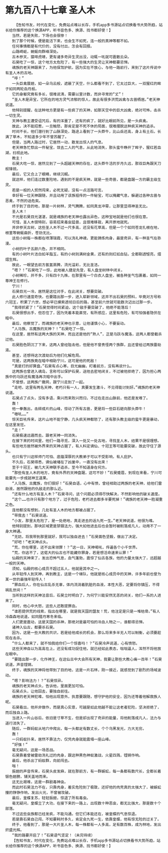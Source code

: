 # 第九百八十七章 圣人木
        【告知书友，时代在变化，免费站点难以长存，手机app多书源站点切换看书大势所趋，站长给你推荐的这个换源APP，听书音色多、换源、找书都好使！】
       当然，若是失败，下场也会很惨！
       到了那个时候，便是能活下来，也会生不如死，连一般的真神等都不如。
       任何事情都是有代价的，没有付出，怎会有回报。
       山路崎岖，蜿蜒向群峰深处。
       古木参天，猿啼虎啸，更有诸多奇异生灵出没，动辄一吼就可震散云朵。
       石昊吃了一惊，这个地方太危险了，有一些强大的生灵让天神都要忌惮。
       魂族的老天神跟来了，为他保驾护航，因为实在不放心，与他一路前行，来到了这片传说中有圣人木的古地。
       “呼！”
       一头巨禽展翅，如一朵乌云般，遮蔽了天空，什么都看不到了，它太过巨大，一双猩红的眸子如同两轮血月般。
       它的身躯究竟有多长，很难说清，需要以里计数，而非寻常的“丈”！
       “圣人木是异宝，它所在的地方灵气浓郁的惊人，故此有很多洪荒凶禽与古兽栖居。”老天神说道。
       他特别提醒，在这种地方更是有一些疯了的天神，如那天空中的巨大凶禽，绝对可怖，击杀一切生灵。
       天神与教主遭受诅咒后，有的浑噩了，还有的疯了，就好比眼前所见，是一头疯禽。
       故此，决不能招惹，一旦触怒，那肯定是不死不休的局面，很难摆脱这种疯天神的追杀。
       时间不长，他们潜行到了山脉深处，路途上看到了一头莽牛，比山岳还高，身上有土石，长满了草木，不知道多少年不曾苏醒了。
       但是，当两人路过时，它居然一动，散发出惊人的气息。
       老天神急忙祭出一件秘宝，敛去二人的气息，从此地消失，那头蛮牛睁开了眸子，猩红若血湖，扫视此地。
       教主！
       石昊大吃一惊，居然见到了一头超越天神的存在，这头莽牛活的岁月久远，那双巨角跟天刀般锋锐。
       最后，它又合上了眼睛，继续沉眠。
       就这样，他们连过数重险地，遇到的不是疯天神，就是一些奇兽，都是盘踞一方的霸主级生灵。
       若是一般的人贸然闯来，必死无疑，没有一点活路可言。
       幸好有一位天神跟随，并且动用了该族祖传的一件秘宝，可以掩藏气息，躲避过各种古兽与恶禽，不然的话危矣。
       终于到了目的地，那是一片树林，灵气腾腾，如同真龙冲霄，让那里显得神圣无比。
       圣人木！
       不光是石昊目光湛湛，就是魂族的老天神也露出异色，这种宝地就是他们也很在意。
       可惜，圣人木很特别，容易招来毒虫猛兽，且很难移栽，离开原地就死。
       并非参天古树，这些圣人木不过一尺多高，还没有花草高，但是一个个如同苍龙扎根在地，根茎等蜿蜒曲折，苍劲无比。
       这些小树每一株都在喷薄瑞霞，可以洗礼神魂，更能铸炼肉身，最是奇异，有一种圣气在弥漫。
       小树的叶子五颜六色，并不相同。
       有的小树叶片洁白如羊脂玉，有的小树则满树金黄，还有的则红如血钻，全都剔透锃亮，熠熠生辉。
       故此，一眼望去前方氤氲蒸腾，流光溢彩，无比圣洁。
       “嗯？！”石昊吃了一惊，此地被人捷足先登，有人盘坐树林中闭关。
       小树稀珍，并不多，只有四十九株，在那里有一个白衣人盘坐，被各种圣气包裹着，如同一尊神王在修行。
       宁川！
       石昊目光一冷，居然是这位对手，在此闭关，想要突破。
       此人修行速度奇快，也要踏出那一步，进入崭新领域，这并不出石昊的预料，毕竟对方号称六冠王，积累了六世，想必早已摸索透彻日后的路，甚至前六世就可能数次迈出过那一步。
       “我得抓紧了！”石昊觉得时间紧迫，这个敌手要突破了，他绝不能落后！
       石昊很想出手，但忍住了，因为凭着本能直觉，有所感应，这里有危险，有可怕强者隐伏在暗中。
       最后，他察觉了，而魂族的老天神也示意，让他谨慎小心，不要妄动。
       “人马族、古魔族的天神？！”石昊吃了一惊。
       在这里，居然有这两大族的天神，而且还是他的“熟人”，正是马跃与魔洛，这两人都曾截杀过他。
       石昊脸色阴沉了下来，这两人曾经阻击他，但是他不曾责怪两个族群，且还曾给过两族雷劫液。
       甚至，还想待这次渡劫后为他们化解危局。
       可是，这两族竟在暗中相助宁川，这可是他的死敌！
       “真是打的好算盘。”石昊有点心寒，目光幽幽，盯着前方，没有再说什么。
       这两族也曾进入魂岛，言称可以保护石昊，送他去密地闭关，不过被他拒绝了，因为担心两族中的马跃还有魔洛再次暗中出手。
       不曾想，这两族广撒网，跟宁川走到了一起。
       “走吧，这里有两名天神，老朽只有一人，真要发生激斗，不见得能讨到好。”魂族的老天神说道。
       石昊点了点头，没有多语，乘兴而来败兴而归，不过在走出山脉前，他还是发难了。
       轰！
       他一拳轰出，击碎成片的山峰，惊动了所有古兽，更是将一些巨石砸向那头莽牛！
       “嗷吼……”
       惊天巨吼传来，这片山地不能宁静，几头疯天神都怒了，还有那头教主级的蛮牛更是暴动，在这里发狂。
       “走！”
       石昊极速远遁而去，跟老天神一同消失。
       在接下来的时间里，他们一路寻觅，深入一处又一处古地，寻找圣人木，结果不是很理想。
       有些地方居然被外界来的天神占据了，有人料定谪仙、十冠王等可能要突破，故此守住了源头。
       也只有宁川这样师门可怕、底蕴深厚的大教弟子可以不受影响，有人庇护。
       不久后，石昊得悉，谪仙被堵在了凶巢中，一直没有出来！
       至于十冠王，被几大天神联手追杀，至今不知道身在何方。
       “那些有圣人木的地方，竟有外界的天神盘踞，这可不妙！”石昊蹙眉，到现在来看，宁川可能要先一步成就神王道果。
       “人马族、古魔族，你们很好！”石昊自语，心中有愤，曾经相助过两族的老天神，给他们雷劫液，居然跟他的仇敌走的那么近。
       “还有什么地方有圣人木？”石昊寻问，这个问题必须得尽快解决，不然影响他的破关速度。
       “这个……也许只有那个地方了，过于危险，老朽进去都多半要死掉！”魂族的老天神一脸凝重之色。
       连他都没有想到，几处有圣人木的地方都被占据了。
       “带我去！”石昊说道。
       “小友，那里太危险了，是一处绝地，真走进去的话九死一生。”老天神说道，他很为难。
       他特别提到，那块区域更是禁锢法力，强大如他进去后也会暂时被削落成凡人，动用不了一身大神通。
       “无妨，将我带到那里就好，我可以独自进去！”石昊面色坚毅，做出了决定。
       “好吧！”老天神点头。
       “荒，你在哪里，还不出来领罪！？”这一日，天神喝吼，传遍各个小千世界。
       “荒，你逃不了，这偌大的仙古也不能藏你罪身，若是想活命速来认罪！”
       仙殿的天神来了，发出恐怖气息，血气蓬勃，震惊了仙古各族，他的力量太强大了，远超越一般的天神。
       须知，仙殿的核心成员不超过五人，他就是其中之一。
       从年轻传人到天神，再到教主，这是一个梯队，他就是核心成员中的天神，许多年前也曾为某一世的最强年轻传人！
       “罪血后人，你在仙古乱杀无辜，体内流淌着肮脏的血液，本性大恶，定要将你镇压，不得祸乱世间！”
       当听到这样的天神法音后，石昊立时明白了，为何宁川能安然无恙的闭关，他们一系的人进来了。
       同时，他心中大怒，这些人还敢提罪血。
       “谁若提供荒的线索，指出在哪里，就是我天国的盟友！荒，他注定是只是一堆枯骨。”有人冷森森地说道，如同腊月寒冬来临。
       人们更是震动，这是天国的杀神，那绝对是最可怕的冷血人物之一，谁都得忌惮。
       诸神入仙古，都要杀石昊。
       因为，这是一些大教的共识，若是给他成长的机会，那么将来多半无人可以制衡，必须要趁现在击杀。
       “什么人都来了，就不怕我给你们一个惊喜吗！？”石昊冷声说道，心有愤怒。
       这些天神自以为高高在上，还没有成功捉住他，就已经如此表态，咄咄逼人，浑然不将他放在眼中。
       “要踏出那一步，化作神王，在这仙古中大会所有天神，我要让那些大教心痛一百年！”石昊说道，声音铿锵。
       终于，魂族的天神将他带到了目的地，这是一片石林，刚一接近，就感觉到了剧烈的场域波动。
       “嗯？影响法力！？”石昊惊异。
       魂族的老天神点头，告诉他，里面更加可怕。
       石昊点头，让他回去，要独自前往。
       魂族的老天神犯难，怕他出现意外，执意要跟随，想守护他的安全，因为还等着他解救族人呢。
       石昊看出，他并非做作，而是真心实意，可越是如此他越不能让这老者犯险，坚决拒绝了，而后独自上路。
       当进入一片山谷后，依旧是寸草不生，但是却出现了奇异的能量，将他削落成凡人，法力与道行消失了。
       随后，一群蚂蚁从地穴中爬出，每一头都足有数丈长，个个乌黑发光，力大无穷。
       轰！
       一只蚂蚁扑来，居然不靠法力，仅凭肉身就能震塌一座山峰。
       “好强！”
       毫无疑问，这是一场恶战。
       石昊靠着曾被雷劫洗礼过的肉身，跟这种黑色神蚁激战，火星四溅，铿锵作响。
       最后，他杀出了蚂蚁群，向前闯去。
       嗡！
       振翅的声音传来，石昊头皮发麻，就在那前方，有一群蜈蚣，每一条都有数尺长，全都长着银色翅膀，铺天盖地而来。
       这无比艰难，这是一群剧毒神虫。
       而此时石昊法力不在，只靠肉身，着实危险到了极致，还好他的肉壳真的太强大了，被蜈蚣撞的铮铮作响，发出火光，不曾被攻破。
       最后，皇蝶复苏，轻轻振翅，惊退了所有毒虫。
       毫无疑问，皇蝶立了大功，在接下来的一路上，出现数十种恶虫，都无比强大，那是数十个部落。
       不过这些虫族都已经发疯，不能沟通。但它们本能还在，被皇蝶的气息惊退。
       若是靠石昊自己闯，不知要耗时多久，肯定会九死一生，依靠皇蝶，他有惊无险的过关了。
       终于，他看到了，那是一大片圣人木，每一株都有一人多高，足有数百株，成为林地，发出炽盛光辉。
       “我的路要开启了！”石昊语气坚定！（未完待续）
       【告知书友，时代在变化，免费站点难以长存，手机app多书源站点切换看书大势所趋，站长给你推荐的这个换源APP，听书音色多、换源、找书都好使！】